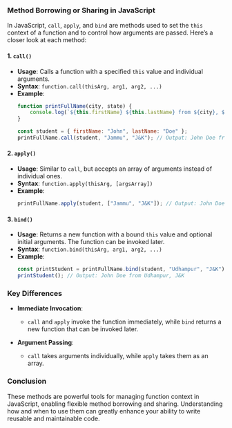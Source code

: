 

### Method Borrowing or Sharing in JavaScript

In JavaScript, `call`, `apply`, and `bind` are methods used to set the `this` context of a function and to control how arguments are passed. Here’s a closer look at each method:

#### 1. `call()`
- **Usage**: Calls a function with a specified `this` value and individual arguments.
- **Syntax**: `function.call(thisArg, arg1, arg2, ...)`
- **Example**:
  ```javascript
  function printFullName(city, state) {
      console.log(`${this.firstName} ${this.lastName} from ${city}, ${state}`);
  }

  const student = { firstName: "John", lastName: "Doe" };
  printFullName.call(student, "Jammu", "J&K"); // Output: John Doe from Jammu, J&K
  ```

#### 2. `apply()`
- **Usage**: Similar to `call`, but accepts an array of arguments instead of individual ones.
- **Syntax**: `function.apply(thisArg, [argsArray])`
- **Example**:
  ```javascript
  printFullName.apply(student, ["Jammu", "J&K"]); // Output: John Doe from Jammu, J&K
  ```

#### 3. `bind()`
- **Usage**: Returns a new function with a bound `this` value and optional initial arguments. The function can be invoked later.
- **Syntax**: `function.bind(thisArg, arg1, arg2, ...)`
- **Example**:
  ```javascript
  const printStudent = printFullName.bind(student, "Udhampur", "J&K");
  printStudent(); // Output: John Doe from Udhampur, J&K
  ```

### Key Differences
- **Immediate Invocation**: 
  - `call` and `apply` invoke the function immediately, while `bind` returns a new function that can be invoked later.
  
- **Argument Passing**: 
  - `call` takes arguments individually, while `apply` takes them as an array.

### Conclusion
These methods are powerful tools for managing function context in JavaScript, enabling flexible method borrowing and sharing. Understanding how and when to use them can greatly enhance your ability to write reusable and maintainable code.
